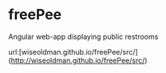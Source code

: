 # freePee
Angular web-app displaying public restrooms

url:[wiseoldman.github.io/freePee/src/] (http://wiseoldman.github.io/freePee/src/)
